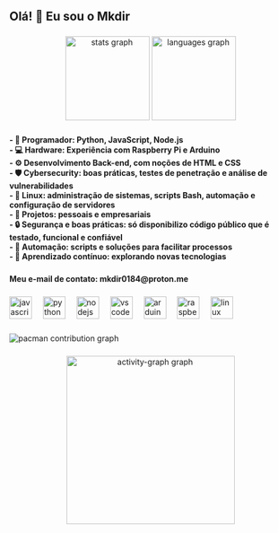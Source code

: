 <h2 align="left">Olá! 👋 Eu sou o Mkdir</h2>

###

<div align="center">
  <img src="https://github-readme-stats.vercel.app/api?username=mkdir0184&hide_title=false&hide_rank=false&show_icons=true&include_all_commits=true&count_private=true&disable_animations=false&theme=dracula&locale=en&hide_border=false&order=1" height="150" alt="stats graph"  />
  <img src="https://github-readme-stats.vercel.app/api/top-langs?username=mkdir0184&locale=en&hide_title=false&layout=compact&card_width=320&langs_count=5&theme=dracula&hide_border=false&order=2" height="150" alt="languages graph"  />
</div>

###

<p align="left"></p>

###

<h4 align="left">- 🐍 Programador: Python, JavaScript, Node.js  <br>- 💻 Hardware: Experiência com Raspberry Pi e Arduino  <br>- ⚙️ Desenvolvimento Back-end, com noções de HTML e CSS  <br>- 🛡️ Cybersecurity: boas práticas, testes de penetração e análise de vulnerabilidades  <br>- 🐧 Linux: administração de sistemas, scripts Bash, automação e configuração de servidores  <br>- 📂 Projetos: pessoais e empresariais  <br>- 🔒 Segurança e boas práticas: só disponibilizo código público que é testado, funcional e confiável  <br>- 🤖 Automação: scripts e soluções para facilitar processos  <br>- 🧠 Aprendizado contínuo: explorando novas tecnologias</h4>

###

<h4 align="left">Meu e-mail de contato: mkdir0184@proton.me</h4>

###

<div align="left">
  <img src="https://cdn.jsdelivr.net/gh/devicons/devicon/icons/javascript/javascript-original.svg" height="40" alt="javascript logo"  />
  <img width="12" />
  <img src="https://cdn.jsdelivr.net/gh/devicons/devicon/icons/python/python-original.svg" height="40" alt="python logo"  />
  <img width="12" />
  <img src="https://cdn.jsdelivr.net/gh/devicons/devicon/icons/nodejs/nodejs-original.svg" height="40" alt="nodejs logo"  />
  <img width="12" />
  <img src="https://cdn.jsdelivr.net/gh/devicons/devicon/icons/vscode/vscode-original.svg" height="40" alt="vscode logo"  />
  <img width="12" />
  <img src="https://cdn.jsdelivr.net/gh/devicons/devicon/icons/arduino/arduino-original.svg" height="40" alt="arduino logo"  />
  <img width="12" />
  <img src="https://cdn.jsdelivr.net/gh/devicons/devicon/icons/raspberrypi/raspberrypi-original.svg" height="40" alt="raspberrypi logo"  />
  <img width="12" />
  <img src="https://cdn.jsdelivr.net/gh/devicons/devicon/icons/linux/linux-original.svg" height="40" alt="linux logo"  />
</div>

###

<picture>
  <source media="(prefers-color-scheme: dark)" srcset="https://raw.githubusercontent.com/mkdir0184/mkdir0184/output/pacman-contribution-graph-dark.svg">
  <source media="(prefers-color-scheme: light)" srcset="https://raw.githubusercontent.com/mkdir0184/mkdir0184/output/pacman-contribution-graph.svg">
  <img alt="pacman contribution graph" src="https://raw.githubusercontent.com/mkdir0184/mkdir0184/output/pacman-contribution-graph.svg">
</picture>

###

<div align="center">
  <img src="https://github-readme-activity-graph.vercel.app/graph?username=mkdir0184&radius=16&theme=react&area=true&order=5" height="300" alt="activity-graph graph"  />
</div>

###

